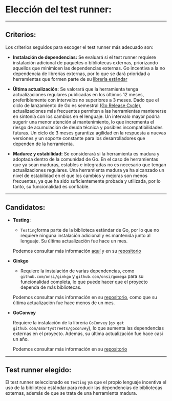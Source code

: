 # Elección del test runner:

---

## Criterios:

Los criterios seguidos para escoger el test runner más adecuado son:

- **Instalación de dependencias:** Se evaluará si el test runner requiere instalación adicional de paquetes o bibliotecas externas, priorizando aquellos que minimicen las dependencias externas. Go incentiva a la no dependencia de librerías externas, por lo que se dará prioridad a herramientas que formen parte de su [librería estándar](https://pkg.go.dev/std)

- **Última actualización:** Se valorará que la herramienta tenga actualizaciones regulares publicadas en los últimos 12 meses, preferiblemente con intervalos no superiores a 3 meses. Dado que el ciclo de lanzamiento de Go es semestral [(Go Release Cycle)](https://go.dev/wiki/Go-Release-Cycle#:~:text=Go%20is%20released%20every%20six,polishing%20called%20the%20release%20freeze.), actualizaciones más frecuentes permiten a las herramientas mantenerse en sintonía con los cambios en el lenguaje. Un intervalo mayor podría sugerir una menor atención al mantenimiento, lo que incrementa el riesgo de acumulación de deuda técnica y posibles incompatibilidades futuras. Un ciclo de 3 meses garantiza agilidad en la respuesta a nuevas versiones y un soporte constante para los desarrolladores que dependen de la herramienta.

- **Madurez y estabilidad:** Se considerará si la herramienta es madura y adoptada dentro de la comunidad de Go. En el caso de herramientas que ya sean maduras, estables e integradas no es necesario que tengan actualizaciones regulares. Una herramienta madura ya ha alcanzado un nivel de estabilidad en el que los cambios y mejoras son menos frecuentes, ya que ha sido suficientemente probada y utilizada, por lo tanto, su funcionalidad es confiable.



---

## Candidatos:

- **Testing:** 
	- `Testing`forma parte de la biblioteca estándar de Go, por lo que no requiere ninguna instalación adicional y es mantenida junto al lenguaje. Su última actualización fue hace un mes.

	Podemos consultar más información [aquí](https://pkg.go.dev/testing) y en su [repositorio](https://github.com/golang/go/blob/master/src/testing/testing.go)
	
 
- **Ginkgo**
	- Requiere la instalación de varias dependencias, como `github.com/onsi/ginkgo` y `github.com/onsi/gomega` para su funcionalidad completa, lo que puede hacer que el proyecto dependa de más bibliotecas. 
	  
	Podemos consultar más información en su [repositorio](https://github.com/onsi/ginkgo), como que su última actualización fue hace menos de un mes.


- **GoConvey**
	
	Requiere la instalación de la librería `GoConvey` (`go get github.com/smartystreets/goconvey`), lo que aumenta las dependencias externas en el proyecto. Además, su última actualización fue hace casi un año. 
	  
	Podemos consultar más información en su [repositorio](https://github.com/smartystreets/goconvey)
	
---

## Test runner elegido:

El test runner seleccionado es `Testing` ya que el propio lenguaje incentiva el uso de la biblioteca estándar para reducir las dependencias de bibliotecas externas, además de que se trata de una herramienta madura. 


